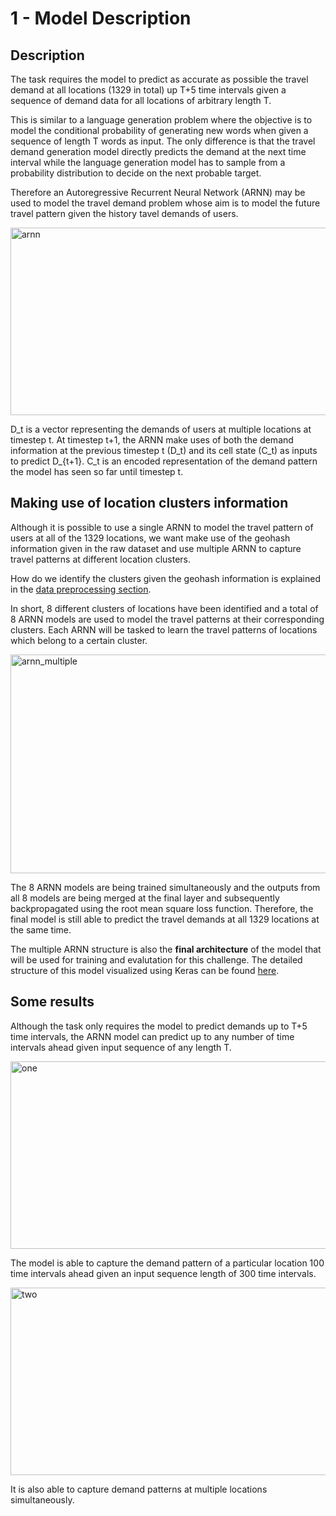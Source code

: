 # 1 - Model Description 

## Description

The task requires the model to predict as accurate as possible the travel demand at all 
locations (1329 in total) up T+5 time intervals given a sequence of demand data for all locations of arbitrary length T.

This is similar to a language generation problem where the objective is to model the conditional probability of generating new words when given a sequence of length T words as input. The only difference is that 
the travel demand generation model directly predicts the demand at the next time interval while the language generation model has to sample from a probability distribution to decide on the next probable target.

Therefore an Autoregressive Recurrent Neural Network (ARNN) may be used to model the travel demand problem whose aim is to model the future travel pattern given the history tavel demands of users. 


<div>
<img src="https://raw.githubusercontent.com/Tanmengxuan/cicids2017/master/images/arnn.png" alt="arnn" width="550px" height="300px" style="display: block;">
</div>


D_t is a vector representing the demands of users at multiple locations at timestep t.
At timestep t+1, the ARNN make uses of both the demand information at the previous timestep t (D_t) and its cell state (C_t) as inputs
to predict D_{t+1}. C_t is an encoded representation of the demand pattern the model has seen so far until timestep t. 

## Making use of location clusters information

Although it is possible to use a single ARNN to model the travel pattern of users at all of the 1329 locations, we want make use of the geohash information given in the raw dataset and use multiple ARNN to capture
travel patterns at different location clusters.

How do we identify the clusters given the geohash information is explained in the [data preprocessing section](https://github.com/Tanmengxuan/grab_traffic_management/tree/master/2_Data_Analysis).

In short, 8 different clusters of locations have been identified and a total of 8 ARNN models are used to model the travel patterns at their corresponding clusters. Each ARNN will be tasked to learn the travel patterns of locations which belong to a certain cluster. 


<div>
<img src="https://raw.githubusercontent.com/Tanmengxuan/cicids2017/master/images/arnn_multiple.png" alt="arnn_multiple" width="550px" height="350px" style="display: block;">
</div>


The 8 ARNN models are being trained simultaneously and the outputs from all 8 models are being merged at the final layer and subsequently backpropagated using the root mean square loss function. 
Therefore, the final model is still able to predict the travel demands at all 1329 locations at the same time. 

The multiple ARNN structure is also the **final architecture** of the model that will be used for training and evalutation for this challenge.
The detailed structure of this model visualized using Keras can be found [here](link).

## Some results

Although the task only requires the model to predict demands up to T+5 time intervals, the ARNN model can 
predict up to any number of time intervals ahead given input sequence of any length T.  


<div>
<img src="https://raw.githubusercontent.com/Tanmengxuan/cicids2017/master/images/locations_1.png" alt="one" width="600px" height="300px" style="display: block;">
</div>


The model is able to capture the demand pattern of a particular location 100 time intervals ahead given an input sequence length of 300 time intervals. 


<div>
<img src="https://raw.githubusercontent.com/Tanmengxuan/cicids2017/master/images/locations_2.png" alt="two" width="600px" height="300px" style="display: block;">
</div>


It is also able to capture demand patterns at multiple locations simultaneously.

